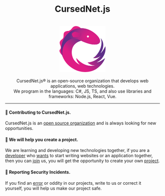   <h1 align="center">
      CursedNet.js
  </h1>
ㅤ<div>
    <div align="center"><img src="https://github.com/CursedNet/.github/blob/main/profile/rxjs-logo-1C13E67498-seeklogo.com.png" width="150" height="150"/></div>
  </div>
  ⠀
  <div align="center">
    CursedNet.js® is an open-source organization that develops web applications, web technologies.<br/> We program in the languages: C#, JS, TS, and also use libraries and frameworks: Node.js, React, Vue.
  </div>

  <!-- Тут сделать кнопки, которые я тебе скинул в Discord. Если не скинул, то напиши мне в дс -->
    
---

  <h4>
    👋 Contributing to CursedNet.js.
  </h4>
  
  CursedNet.js is an [open source organization](https://devollox.fun/) and is always looking for new opportunities.

  <h4>
    🦺 We will help you create a project.
  </h4>

   We are learning and developing new technologies together, if you are a [developer](https://devollox.fun/) who [wants](https://devollox.fun/) to start writing websites or an application together, then you can [join](https://devollox.fun/) us, you will get the opportunity to create your own [project](https://devollox.fun/).

  <h4>
    👾 Reporting Security Incidents.
  </h4>

  If you find an [error](https://devollox.fun/) or oddity in our projects, write to us or correct it yourself, you will help us make our project safe.

  
